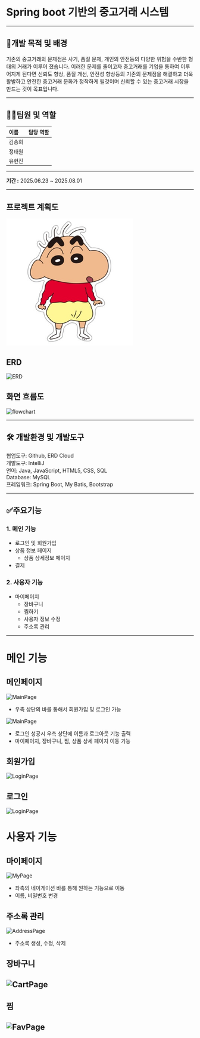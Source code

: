 # Spring boot 기반의 중고거래 시스템

***
## 📌개발 목적 및 배경
기존의 중고거래의 문제점은 사기, 품질 문제, 개인의 안전등의 다양한 위험을 수반한 형태의 거래가 이루어 졌습니다.
이러한 문제를 줄이고자 중고거래를 기업을 통하여 이루어지게 된다면 신뢰도 향상, 품질 개선, 안전성 향상등의 기존의 문제점을 해결하고
더욱 활발하고 안전한 중고거래 문화가 정착하게 될것이며 신뢰할 수 있는 중고거래 시장을 만드는 것이 목표입니다.

***
## 🧑‍💻팀원 및 역할
| 이름  | 담당 역할              |
|:----|:-------------------|
| 김송희 ||
| 정태원 ||
| 유현진 ||
***
**기간 :**  2025.06.23 ~ 2025.08.01
***
## 프로젝트 계획도
![Projectimg](imgs/짱구.jpg)
## ERD
![ERD](imgs/readme/ERD.png)

## 화면 흐름도
![flowchart](imgs/readme/flowchart.png)

***
## 🛠 개발환경 및 개발도구

협업도구: Github, ERD Cloud <br>
개발도구: IntelliJ <br>
언어: Java, JavaScript, HTML5, CSS, SQL <br>
Database: MySQL <br>
프레임워크: Spring Boot, My Batis, Bootstrap <br>
***
## ✅주요기능
### 1. 메인 기능
- 로그인 및 회원가입
- 상품 정보 페이지
  - 상품 상세정보 페이지
- 결제

### 2. 사용자 기능
- 마이페이지
  - 장바구니
  - 찜하기
  - 사용자 정보 수정
  - 주소록 관리

***
# 메인 기능
## 메인페이지
![MainPage](imgs/readme/MainPage.png)
- 우측 상단의 바를 통해서 회원가입 및 로그인 가능

![MainPage](imgs/readme/MainPageLogin.png)
- 로그인 성공시 우측 상단에 이름과 로그아웃 기능 출력
- 마이페이지, 장바구니, 찜, 상품 상세 페이지 이동 가능

## 회원가입
![LoginPage](imgs/readme/LoginPage.png)

## 로그인
![LoginPage](imgs/readme/LoginPage.png)

# 사용자 기능
## 마이페이지
![MyPage](imgs/readme/MyPage.png)
- 좌측의 네이게이션 바를 통해 원하는 기능으로 이동
- 이름, 비밀번호 변경

## 주소록 관리
![AddressPage](imgs/readme/AddressPage.png)
- 주소록 생성, 수정, 삭제

## 장바구니
![CartPage](imgs/readme/CartPage.png)
- 

## 찜
![FavPage](imgs/readme/FavPage.png)
- 